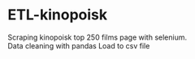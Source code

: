 # ETL-kinopoisk
Scraping kinopoisk top 250 films page with selenium.  
Data cleaning with pandas
Load to csv file
